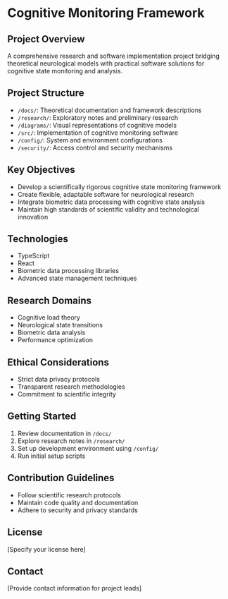 # Cognitive Monitoring Framework

## Project Overview
A comprehensive research and software implementation project bridging theoretical neurological models with practical software solutions for cognitive state monitoring and analysis.

## Project Structure
- `/docs/`: Theoretical documentation and framework descriptions
- `/research/`: Exploratory notes and preliminary research
- `/diagrams/`: Visual representations of cognitive models
- `/src/`: Implementation of cognitive monitoring software
- `/config/`: System and environment configurations
- `/security/`: Access control and security mechanisms

## Key Objectives
- Develop a scientifically rigorous cognitive state monitoring framework
- Create flexible, adaptable software for neurological research
- Integrate biometric data processing with cognitive state analysis
- Maintain high standards of scientific validity and technological innovation

## Technologies
- TypeScript
- React
- Biometric data processing libraries
- Advanced state management techniques

## Research Domains
- Cognitive load theory
- Neurological state transitions
- Biometric data analysis
- Performance optimization

## Ethical Considerations
- Strict data privacy protocols
- Transparent research methodologies
- Commitment to scientific integrity

## Getting Started
1. Review documentation in `/docs/`
2. Explore research notes in `/research/`
3. Set up development environment using `/config/`
4. Run initial setup scripts

## Contribution Guidelines
- Follow scientific research protocols
- Maintain code quality and documentation
- Adhere to security and privacy standards

## License
[Specify your license here]

## Contact
[Provide contact information for project leads] 